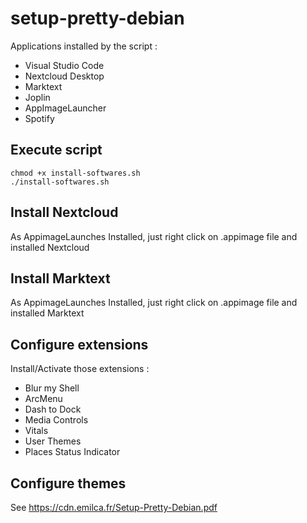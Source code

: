 # setup-pretty-debian

Applications installed by the script : 
- Visual Studio Code
- Nextcloud Desktop
- Marktext
- Joplin
- AppImageLauncher
- Spotify

## Execute script

```
chmod +x install-softwares.sh
./install-softwares.sh
```

## Install Nextcloud
As AppimageLaunches Installed, just right click on .appimage file and installed Nextcloud

## Install Marktext
As AppimageLaunches Installed, just right click on .appimage file and installed Marktext



## Configure extensions

Install/Activate those extensions :
- Blur my Shell
- ArcMenu
- Dash to Dock
- Media Controls
- Vitals
- User Themes
- Places Status Indicator

## Configure themes
See https://cdn.emilca.fr/Setup-Pretty-Debian.pdf
